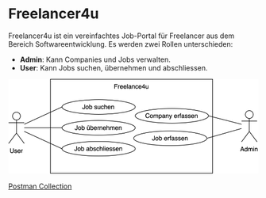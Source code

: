 # Freelancer4u
Freelancer4u ist ein vereinfachtes Job-Portal für Freelancer aus dem Bereich
Softwareentwicklung.
Es werden zwei Rollen unterschieden:
- **Admin**: Kann Companies und Jobs verwalten.
- **User**: Kann Jobs suchen, übernehmen und abschliessen.

![Use Case Diagram](doc/uc-diagram-drawio.svg)

[Postman Collection](https://documenter.getpostman.com/view/12725148/2sB3QQK8PZ)